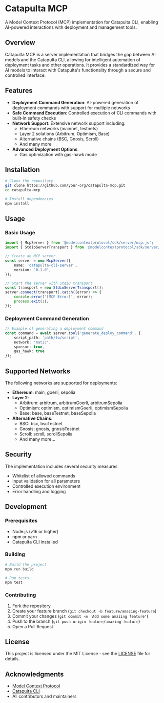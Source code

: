 # Catapulta MCP

A Model Context Protocol (MCP) implementation for Catapulta CLI, enabling AI-powered interactions with deployment and management tools.

## Overview

Catapulta MCP is a server implementation that bridges the gap between AI models and the Catapulta CLI, allowing for intelligent automation of deployment tasks and other operations. It provides a standardized way for AI models to interact with Catapulta's functionality through a secure and controlled interface.

## Features

- **Deployment Command Generation**: AI-powered generation of deployment commands with support for multiple networks
- **Safe Command Execution**: Controlled execution of CLI commands with built-in safety checks
- **Network Support**: Extensive network support including:
  - Ethereum networks (mainnet, testnets)
  - Layer 2 solutions (Arbitrum, Optimism, Base)
  - Alternative chains (BSC, Gnosis, Scroll)
  - And many more
- **Advanced Deployment Options**:
  - Gas optimization with gas-hawk mode

## Installation

```bash
# Clone the repository
git clone https://github.com/your-org/catapulta-mcp.git
cd catapulta-mcp

# Install dependencies
npm install
```

## Usage

### Basic Usage

```typescript
import { McpServer } from '@modelcontextprotocol/sdk/server/mcp.js';
import { StdioServerTransport } from '@modelcontextprotocol/sdk/server/stdio.js';

// Create an MCP server
const server = new McpServer({
    name: 'catapulta-cli-server',
    version: '0.1.0',
});

// Start the server with StdIO transport
const transport = new StdioServerTransport();
server.connect(transport).catch((error) => {
    console.error('[MCP Error]', error);
    process.exit(1);
});
```

### Deployment Command Generation

```typescript
// Example of generating a deployment command
const command = await server.tool('generate_deploy_command', {
    script_path: 'path/to/script',
    network: 'matic',
    sponsor: true,
    gas_hawk: true
});
```

## Supported Networks

The following networks are supported for deployments:

- **Ethereum**: main, goerli, sepolia
- **Layer 2**:
  - Arbitrum: arbitrum, arbitrumGoerli, arbitrumSepolia
  - Optimism: optimism, optimismGoerli, optimismSepolia
  - Base: base, baseTestnet, baseSepolia
- **Alternative Chains**:
  - BSC: bsc, bscTestnet
  - Gnosis: gnosis, gnosisTestnet
  - Scroll: scroll, scrollSepolia
  - And many more...

## Security

The implementation includes several security measures:

- Whitelist of allowed commands
- Input validation for all parameters
- Controlled execution environment
- Error handling and logging

## Development

### Prerequisites

- Node.js (v16 or higher)
- npm or yarn
- Catapulta CLI installed

### Building

```bash
# Build the project
npm run build

# Run tests
npm test
```

### Contributing

1. Fork the repository
2. Create your feature branch (`git checkout -b feature/amazing-feature`)
3. Commit your changes (`git commit -m 'Add some amazing feature'`)
4. Push to the branch (`git push origin feature/amazing-feature`)
5. Open a Pull Request

## License

This project is licensed under the MIT License - see the [LICENSE](LICENSE) file for details.

## Acknowledgments

- [Model Context Protocol](https://modelcontextprotocol.io)
- [Catapulta CLI](https://github.com/your-org/catapulta)
- All contributors and maintainers 